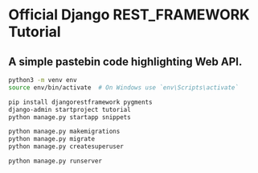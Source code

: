 # Official Django REST_FRAMEWORK Tutorial

## A simple pastebin code highlighting Web API.

```bash
python3 -m venv env
source env/bin/activate  # On Windows use `env\Scripts\activate`

pip install djangorestframework pygments
django-admin startproject tutorial
python manage.py startapp snippets

python manage.py makemigrations
python manage.py migrate
python manage.py createsuperuser

python manage.py runserver
```